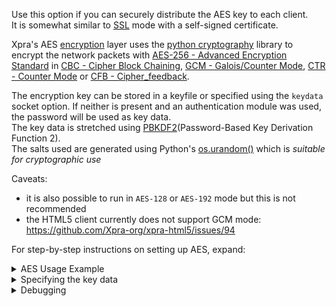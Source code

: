 Use this option if you can securely distribute the AES key to each client.\
It is somewhat similar to [SSL](./SSL.md) mode with a self-signed certificate.

Xpra's AES [encryption](./Encryption.md) layer uses the [python cryptography](https://pypi.python.org/pypi/cryptography) library to encrypt the network packets with [AES-256 - Advanced Encryption Standard](http://en.wikipedia.org/wiki/Advanced_Encryption_Standard) in [CBC - Cipher Block Chaining](http://en.wikipedia.org/wiki/Block_cipher_mode_of_operation#Cipher-block_chaining_.28CBC.29), [GCM - Galois/Counter Mode](https://en.wikipedia.org/wiki/Galois/Counter_Mode), [CTR - Counter Mode](https://en.wikipedia.org/wiki/Block_cipher_mode_of_operation#Counter_(CTR)) or [CFB - Cipher_feedback](https://en.wikipedia.org/wiki/Block_cipher_mode_of_operation#Cipher_feedback_(CFB)).

The encryption key can be stored in a keyfile or specified using the `keydata` socket option. If neither is present and an authentication module was used, the password will be used as key data.\
The key data is stretched using [PBKDF2](http://en.wikipedia.org/wiki/PBKDF2)(Password-Based Key Derivation Function 2).\
The salts used are generated using Python's [os.urandom()](https://docs.python.org/3/library/os.html#os.urandom) which is _suitable for cryptographic use_

Caveats:
* it is also possible to run in `AES-128` or `AES-192` mode but this is not recommended
* the HTML5 client currently does not support GCM mode: https://github.com/Xpra-org/xpra-html5/issues/94

For step-by-step instructions on setting up AES, expand:
<details>
  <summary>AES Usage Example</summary>

generate a key:
```
uuidgen > ./key.txt
```
start a server:
```
xpra start --start=xterm \
     --bind-tcp=0.0.0.0:10000,encryption=AES,keyfile=key.txt
```
* client:
```
xpra attach "tcp://localhost:10000/?encryption=AES&keyfile=./key.txt"
```

## Modes
AES encryption supports 3 different [modes of operation](https://en.wikipedia.org/wiki/Block_cipher_mode_of_operation): `CBC`, `GCM` ,`CFB` and `CTR`.

The client can specify the exact mode using: `encryption=AES-GCM`.

</details>

<details>
  <summary>Specifying the key data</summary>

## keydata
Instead of storing the encryption key in a file, it is also possible to inline the `keydata` value in the bind and attach strings:
* `keydata=0x...` for hexadecimal encoded keys
* `keydata=base64:...` for base64 encoded keys
* `keydata=...` for plain text keys

One major disadvantage is that the key data may be leaked in the process list.\
However, it may be easier in some cases to generate commands that do not require extra files to run.
This can also be used with `.xpra` session files, and those do not leak the data.
</details>

<details>
  <summary>Debugging</summary>

To verify that your client connection is using AES, look for `cipher=AES`:
```
xpra info | grep cipher=
```

To enable debugging, use the `-d crypto` [debug logging](../Usage/Logging.md) option.
</details>
